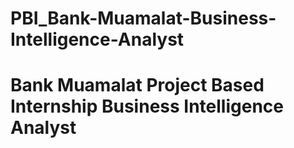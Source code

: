 # PBI_Bank-Muamalat-Business-Intelligence-Analyst
# Bank Muamalat Project Based Internship Business Intelligence Analyst
